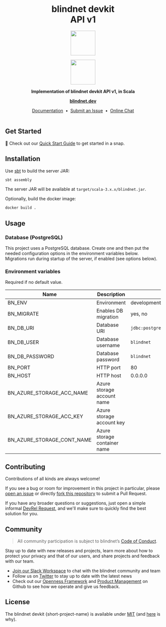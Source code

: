<h1 align="center">
  blindnet devkit<br />
  API v1
</h1>

<p align=center><img src="https://user-images.githubusercontent.com/7578400/163277439-edd00509-1d1b-4565-a0d3-49057ebeb92a.png#gh-light-mode-only" height="80" /></p>
<p align=center><img src="https://user-images.githubusercontent.com/7578400/163549893-117bbd70-b81a-47fd-8e1f-844911e48d68.png#gh-dark-mode-only" height="80" /></p>

<p align="center">
  <strong>Implementation of blindnet devkit API v1, in Scala</strong>
</p>

<p align="center">
  <a href="https://blindnet.dev"><strong>blindnet.dev</strong></a>
</p>

<p align="center">
  <a href="https://blindnet.dev/docs">Documentation</a>
  &nbsp;•&nbsp;
  <a href="https://github.com/blindnet-io/blindnet-backend-scala/issues">Submit an Issue</a>
  &nbsp;•&nbsp;
  <a href="https://join.slack.com/t/blindnet/shared_invite/zt-1arqlhqt3-A8dPYXLbrnqz1ZKsz6ItOg">Online Chat</a>
  <br>
  <br>
</p>

## Get Started

:rocket: Check out our [Quick Start Guide](https://blindnet.dev/docs/quickstart) to get started in a snap.

## Installation

Use [sbt](https://www.scala-sbt.org) to build the server JAR:

```bash
sbt assembly
```

The server JAR will be available at `target/scala-3.x.x/blindnet.jar`.

Optionally, build the docker image:

```bash
docker build .
```

## Usage

### Database (PostgreSQL)

This project uses a PostgreSQL database. Create one and then put the needed configuration options in the environment
variables below. Migrations run during startup of the server, if enabled (see options below). 

### Environment variables

Required if no default value.

| Name                       | Description                  | Example                                | Default       |
|----------------------------|------------------------------|----------------------------------------|:--------------|
| BN_ENV                     | Environment                  | development, staging, production       | development   |
| BN_MIGRATE                 | Enables DB migration         | yes, no                                | env-dependant |
| BN_DB_URI                  | Database URI                 | `jdbc:postgresql://localhost/blindnet` |               |
| BN_DB_USER                 | Database username            | `blindnet`                             |               |
| BN_DB_PASSWORD             | Database password            | `blindnet`                             |               |
| BN_PORT                    | HTTP port                    | 80                                     | 8087          |
| BN_HOST                    | HTTP host                    | 0.0.0.0                                | 127.0.0.1     |
| BN_AZURE_STORAGE_ACC_NAME  | Azure storage account name   |                                        |               |
| BN_AZURE_STORAGE_ACC_KEY   | Azure storage account key    |                                        |               |
| BN_AZURE_STORAGE_CONT_NAME | Azure storage container name |                                        |               |

## Contributing

Contributions of all kinds are always welcome!

If you see a bug or room for improvement in this project in particular, please [open an issue][new-issue] or directly [fork this repository][fork] to submit a Pull Request.

If you have any broader questions or suggestions, just open a simple informal [DevRel Request][request], and we'll make sure to quickly find the best solution for you.

## Community

> All community participation is subject to blindnet’s [Code of Conduct][coc].

Stay up to date with new releases and projects, learn more about how to protect your privacy and that of our users, and share projects and feedback with our team.

- [Join our Slack Workspace][chat] to chat with the blindnet community and team
- Follow us on [Twitter][twitter] to stay up to date with the latest news
- Check out our [Openness Framework][openness] and [Product Management][product] on Github to see how we operate and give us feedback.

## License

The blindnet devkit {short-project-name} is available under [MIT][license] (and [here](https://github.com/blindnet-io/openness-framework/blob/main/docs/decision-records/DR-0001-oss-license.md) is why).

<!-- project's URLs -->
[new-issue]: https://github.com/blindnet-io/blindnet-backend-scala/issues/new/choose
[fork]: https://github.com/blindnet-io/blindnet-backend-scala/fork

<!-- common URLs -->
[devkit]: https://github.com/blindnet-io/blindnet.dev
[openness]: https://github.com/blindnet-io/openness-framework
[product]: https://github.com/blindnet-io/product-management
[request]: https://github.com/blindnet-io/devrel-management/issues/new?assignees=noelmace&labels=request%2Ctriage&template=request.yml&title=%5BRequest%5D%3A+
[chat]: https://join.slack.com/t/blindnet/shared_invite/zt-1arqlhqt3-A8dPYXLbrnqz1ZKsz6ItOg
[twitter]: https://twitter.com/blindnet_io
[docs]: https://blindnet.dev/docs
[changelog]: CHANGELOG.md
[license]: LICENSE
[coc]: https://github.com/blindnet-io/openness-framework/blob/main/CODE_OF_CONDUCT.md
